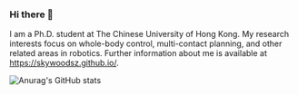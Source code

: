 ### Hi there 👋
I am a Ph.D. student at The Chinese University of Hong Kong.
My research interests focus on whole-body control, multi-contact planning, and other related areas in robotics.
Further information about me is available at https://skywoodsz.github.io/.

<!--
### Current
*I am looking for a Ph.D. position in Robotics.*
*If you are interested in my research, please contact me at <skywoodszcn@gmail.com>.*
-->

![Anurag's GitHub stats](https://github-readme-stats.vercel.app/api?username=skywoodsz&show_icons=true&theme=radical)


<!--
**skywoodsz/skywoodsz** is a ✨ _special_ ✨ repository because its `README.md` (this file) appears on your GitHub profile.

Here are some ideas to get you started:

- 🔭 I’m currently working on ...
- 🌱 I’m currently learning ...
- 👯 I’m looking to collaborate on ...
- 🤔 I’m looking for help with ...
- 💬 Ask me about ...
- 📫 How to reach me: ...
- 😄 Pronouns: ...
- ⚡ Fun fact: ...
-->
